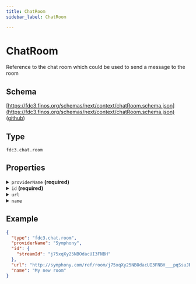 ```yaml
---
title: ChatRoom
sidebar_label: ChatRoom

---
```


# ChatRoom

Reference to the chat room which could be used to send a message to the room

## Schema

[https://fdc3.finos.org/schemas/next/context/chatRoom.schema.json](https://fdc3.finos.org/schemas/next/context/chatRoom.schema.json) ([github](https://github.com/finos/FDC3/tree/main/packages/fdc3-context/schemas/context/chatRoom.schema.json))

## Type

`fdc3.chat.room`

## Properties

<details>
  <summary><code>providerName</code> <strong>(required)</strong></summary>

**type**: `string`

The name of the service that hosts the chat

</details>

<details>
  <summary><code>id</code> <strong>(required)</strong></summary>

**type**: `object`

<details>
  <summary><code>Additional Properties</code></summary>

**type**: `string`

</details>

Identifier(s) for the chat - currently unstandardized

</details>

<details>
  <summary><code>url</code></summary>

**type**: `string`

Universal url to access to the room. It could be opened from a browser, a mobile app, etc...

</details>

<details>
  <summary><code>name</code></summary>

**type**: `string`

Display name for the chat room

</details>

## Example

```json
{
  "type": "fdc3.chat.room",
  "providerName": "Symphony",
  "id": {
    "streamId": "j75xqXy25NBOdacUI3FNBH"
  },
  "url": "http://symphony.com/ref/room/j75xqXy25NBOdacUI3FNBH___pqSsuJRdA",
  "name": "My new room"
}
```

